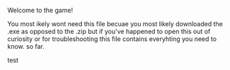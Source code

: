 Welcome to the game!

You most ikely wont need this file becuae you most likely downloaded the .exe as opposed to the .zip but if you've happened to open
this out of curiosity or for troubleshooting this file contains everyhting you need to know. so far.

test